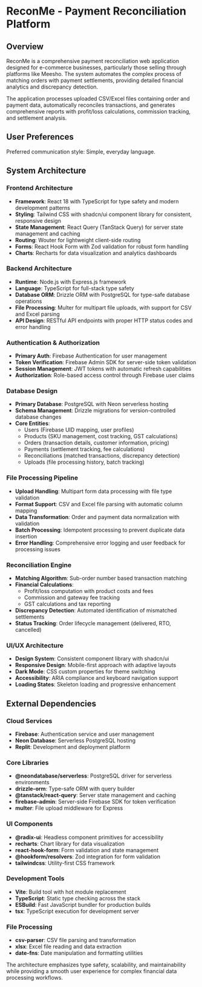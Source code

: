 # ReconMe - Payment Reconciliation Platform

## Overview

ReconMe is a comprehensive payment reconciliation web application designed for e-commerce businesses, particularly those selling through platforms like Meesho. The system automates the complex process of matching orders with payment settlements, providing detailed financial analytics and discrepancy detection.

The application processes uploaded CSV/Excel files containing order and payment data, automatically reconciles transactions, and generates comprehensive reports with profit/loss calculations, commission tracking, and settlement analysis.

## User Preferences

Preferred communication style: Simple, everyday language.

## System Architecture

### Frontend Architecture
- **Framework**: React 18 with TypeScript for type safety and modern development patterns
- **Styling**: Tailwind CSS with shadcn/ui component library for consistent, responsive design
- **State Management**: React Query (TanStack Query) for server state management and caching
- **Routing**: Wouter for lightweight client-side routing
- **Forms**: React Hook Form with Zod validation for robust form handling
- **Charts**: Recharts for data visualization and analytics dashboards

### Backend Architecture
- **Runtime**: Node.js with Express.js framework
- **Language**: TypeScript for full-stack type safety
- **Database ORM**: Drizzle ORM with PostgreSQL for type-safe database operations
- **File Processing**: Multer for multipart file uploads, with support for CSV and Excel parsing
- **API Design**: RESTful API endpoints with proper HTTP status codes and error handling

### Authentication & Authorization
- **Primary Auth**: Firebase Authentication for user management
- **Token Verification**: Firebase Admin SDK for server-side token validation
- **Session Management**: JWT tokens with automatic refresh capabilities
- **Authorization**: Role-based access control through Firebase user claims

### Database Design
- **Primary Database**: PostgreSQL with Neon serverless hosting
- **Schema Management**: Drizzle migrations for version-controlled database changes
- **Core Entities**:
  - Users (Firebase UID mapping, user profiles)
  - Products (SKU management, cost tracking, GST calculations)
  - Orders (transaction details, customer information, pricing)
  - Payments (settlement tracking, fee calculations)
  - Reconciliations (matched transactions, discrepancy detection)
  - Uploads (file processing history, batch tracking)

### File Processing Pipeline
- **Upload Handling**: Multipart form data processing with file type validation
- **Format Support**: CSV and Excel file parsing with automatic column mapping
- **Data Transformation**: Order and payment data normalization with validation
- **Batch Processing**: Idempotent processing to prevent duplicate data insertion
- **Error Handling**: Comprehensive error logging and user feedback for processing issues

### Reconciliation Engine
- **Matching Algorithm**: Sub-order number based transaction matching
- **Financial Calculations**: 
  - Profit/loss computation with product costs and fees
  - Commission and gateway fee tracking
  - GST calculations and tax reporting
- **Discrepancy Detection**: Automated identification of mismatched settlements
- **Status Tracking**: Order lifecycle management (delivered, RTO, cancelled)

### UI/UX Architecture
- **Design System**: Consistent component library with shadcn/ui
- **Responsive Design**: Mobile-first approach with adaptive layouts
- **Dark Mode**: CSS custom properties for theme switching
- **Accessibility**: ARIA compliance and keyboard navigation support
- **Loading States**: Skeleton loading and progressive enhancement

## External Dependencies

### Cloud Services
- **Firebase**: Authentication service and user management
- **Neon Database**: Serverless PostgreSQL hosting
- **Replit**: Development and deployment platform

### Core Libraries
- **@neondatabase/serverless**: PostgreSQL driver for serverless environments
- **drizzle-orm**: Type-safe ORM with query builder
- **@tanstack/react-query**: Server state management and caching
- **firebase-admin**: Server-side Firebase SDK for token verification
- **multer**: File upload middleware for Express

### UI Components
- **@radix-ui**: Headless component primitives for accessibility
- **recharts**: Chart library for data visualization
- **react-hook-form**: Form validation and state management
- **@hookform/resolvers**: Zod integration for form validation
- **tailwindcss**: Utility-first CSS framework

### Development Tools
- **Vite**: Build tool with hot module replacement
- **TypeScript**: Static type checking across the stack
- **ESBuild**: Fast JavaScript bundler for production builds
- **tsx**: TypeScript execution for development server

### File Processing
- **csv-parser**: CSV file parsing and transformation
- **xlsx**: Excel file reading and data extraction
- **date-fns**: Date manipulation and formatting utilities

The architecture emphasizes type safety, scalability, and maintainability while providing a smooth user experience for complex financial data processing workflows.